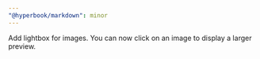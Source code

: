 ```yaml
---
"@hyperbook/markdown": minor
---
```


Add lightbox for images. You can now click on an image to display a larger preview.
